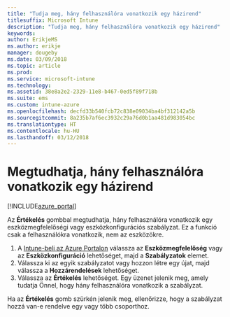```yaml
---
title: "Tudja meg, hány felhasználóra vonatkozik egy házirend"
titlesuffix: Microsoft Intune
description: "Tudja meg, hány felhasználóra vonatkozik egy házirend"
keywords: 
author: ErikjeMS
ms.author: erikje
manager: dougeby
ms.date: 03/09/2018
ms.topic: article
ms.prod: 
ms.service: microsoft-intune
ms.technology: 
ms.assetid: 38e8a2e2-2329-11e8-b467-0ed5f89f718b
ms.suite: ems
ms.custom: intune-azure
ms.openlocfilehash: decfd33b540fcb72c838e09034ba4bf312142a5b
ms.sourcegitcommit: 8a235b7af6ec3932c29a76d0b1aa481d983054bc
ms.translationtype: HT
ms.contentlocale: hu-HU
ms.lasthandoff: 03/12/2018
---
```

# <a name="evaluate-how-many-users-are-targeted-by-a-policy"></a>Megtudhatja, hány felhasználóra vonatkozik egy házirend
[!INCLUDE[azure_portal](./includes/azure_portal.md)]

Az **Értékelés** gombbal megtudhatja, hány felhasználóra vonatkozik egy eszközmegfelelőségi vagy eszközkonfigurációs szabályzat. Ez a funkció csak a felhasználókra vonatkozik, nem az eszközökre.

1.  A [Intune-beli az Azure Portalon](https://aka.ms/intuneportal) válassza az **Eszközmegfelelőség** vagy az **Eszközkonfiguráció** lehetőséget, majd a **Szabályzatok** elemet.
2.  Válassza ki az egyik szabályzatot vagy hozzon létre egy újat, majd válassza a **Hozzárendelések** lehetőséget.
3.  Válassza az **Értékelés** lehetőséget. Egy üzenet jelenik meg, amely tudatja Önnel, hogy hány felhasználóra vonatkozik a szabályzat.

Ha az **Értékelés** gomb szürkén jelenik meg, ellenőrizze, hogy a szabályzat hozzá van-e rendelve egy vagy több csoporthoz.

